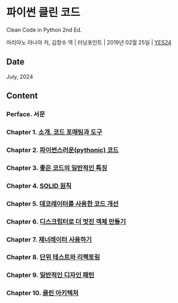 # 파이썬 클린 코드

Clean Code in Python 2nd Ed.

마리아노 아나야 저, 김창수 역 |  터닝포인트 | 2019년 02월 25일 | [YES24](https://www.yes24.com/Product/Goods/114667254)

## Date

July, 2024

## Content

### Perface. 서문

### Chapter 1. [소개, 코드 포매팅과 도구](C01_Introduction_Code_Formatting_and_Tools.md)

### Chapter 2. [파이썬스러운(pythonic) 코드](C02_Pythonic_Code.md)

### Chapter 3. [좋은 코드의 일반적인 특징](C03_General_Traits_of_Good_Code.md)

### Chapter 4. [SOLID 원칙](C04_The_SOLID_Principles.md)

### Chapter 5. [데코레이터를 사용한 코드 개선](C05_Using_Decorators_to_Improve_Our_Code.md)

### Chapter 6. [디스크립터로 더 멋진 객체 만들기](C06_Getting_More_Out_of_Our_Objects_with_Descriptors.md)

### Chapter 7. [제너레이터 사용하기](C07_Using_Generators.md)

### Chapter 8. [단위 테스트와 리팩토링](C08_Unit_Testing_and_Refactoring.md)

### Chapter 9. [일반적인 디자인 패턴](C09_Common_Design_Patterns.md)

### Chapter 10. [클린 아키텍처](C10_Clean_Architecture.md)
